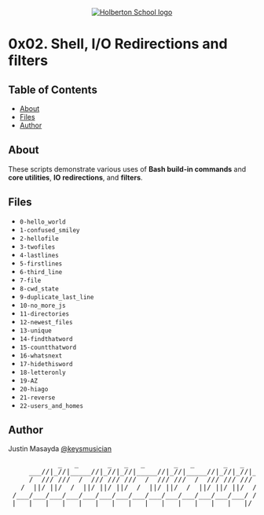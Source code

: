 <p align="center">
  <a href=#>
    <img src="https://intranet.hbtn.io/assets/holberton-logo-full-black-157ccfa3d2134776c1e3f78c0fe682968e8848b64fcacc6187976044f75f35a8.png" alt="Holberton School logo">
  </a>
</p>

# 0x02. Shell, I/O Redirections and filters

## Table of Contents
* [About](#about)
* [Files](#files)
* [Author](#author)

## About
These scripts demonstrate various uses of **Bash build-in commands** and **core utilities**, **IO redirections**, and **filters**.

## Files
* `0-hello_world`
* `1-confused_smiley`
* `2-hellofile`
* `3-twofiles`
* `4-lastlines`
* `5-firstlines`
* `6-third_line`
* `7-file`
* `8-cwd_state`
* `9-duplicate_last_line`
* `10-no_more_js`
* `11-directories`
* `12-newest_files`
* `13-unique`
* `14-findthatword`
* `15-countthatword`
* `16-whatsnext`
* `17-hidethisword`
* `18-letteronly`
* `19-AZ`
* `20-hiago`
* `21-reverse`
* `22-users_and_homes`

## Author
Justin Masayda [@keysmusician](https://github.com/keysmusician)
<pre align="center">
            _   _       _   _   _       _   _       _   _   _      
     ___//|_//|_____//|_//|_//|_____//|_//|_____//|_//|_//|___
     /  /// ///  /  /// /// ///  /  /// ///  /  /// /// ///  / |
   /  ||/ ||/  /  ||/ ||/ ||/  /  ||/ ||/  /  ||/ ||/ ||/  / /
 /___/___/___/___/___/___/___/___/___/___/___/___/___/___/ /
|___|___|___|___|___|___|___|___|___|___|___|___|___|___|/
</pre>
<p><span style="font-family: 'Lucida Console'; line-height: 14px; font-size: 14px; display: inline-block;">&nbsp;</span></p>
